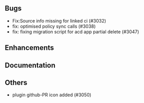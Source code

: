 ## Bugs
- Fix:Source info missing for linked ci (#3032)
- fix: optimised policy sync calls (#3038)
- fix: fixing migration script for acd app partial delete (#3047)
## Enhancements
## Documentation
## Others
- plugin github-PR icon added (#3050)
